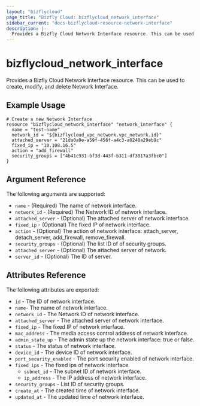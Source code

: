 ```yaml
---
layout: "bizflycloud"
page_title: "Bizfly Cloud: bizflycloud_network_interface"
sidebar_current: "docs-bizflycloud-resource-network-interface"
description: |-
  Provides a Bizfly Cloud Network Interface resource. This can be used to create, modify, and delete Network Interface.
---
```


# bizflycloud\_network\_interface

Provides a Bizfly Cloud Network Interface resource. This can be used to create,
modify, and delete Network Interface.

## Example Usage

```hcl
# Create a new Network Interface
resource "bizflycloud_network_interface" "network_interface" {
  name = "test-name"
  network_id = "${bizflycloud_vpc_network.vpc_network.id}"
  attached_server = "21da0a9e-a59f-456f-a4c3-a0248a29eb9c"
  fixed_ip = "10.108.16.5"
  action = "add_firewall"
  security_groups = ["4b41c931-bf3d-443f-b311-df3817a3fbc0"]
}
```

## Argument Reference

The following arguments are supported:

* `name` - (Required) The name of network interface.
* `network_id` - (Required) The Network ID of network interface.
* `attached_server` - (Optional) The attached server of network interface. 
* `fixed_ip` - (Optional) The fixed IP of network interface.
* `action` - (Optional) The action of network interface: attach_server, detach_server, add_firewall, remove_firewall.
* `security_groups` - (Optional) The list ID of of security groups.
* `attached_server` - (Optional) The attached server of network.
* `server_id` - (Optional) The ID of server.

## Attributes Reference

The following attributes are exported:

* `id` - The ID of network interface.
* `name`- The name of network interface.
* `network_id` - The Network ID of network interface.
* `attached_server` - The attached server of network interface.
* `fixed_ip` - The fixed IP of network interface.
* `mac_address` - The media access control address of network interface.
* `admin_state_up` - The admin state up the network interface: true or false.
* `status` - The status of network interface.
* `device_id` - The device ID of network interface.
* `port_security_enabled` - The port security enabled of network interface.
* `fixed_ips` - The fixed ips of network interface.
  * `subnet_id` - The subnet ID of network interface.
  * `ip_address` - The IP address of network interface.
* `security_groups` - List ID of security groups.
* `create_at` - The created time of network interface.
* `updated_at` - The updated time of network interface.
